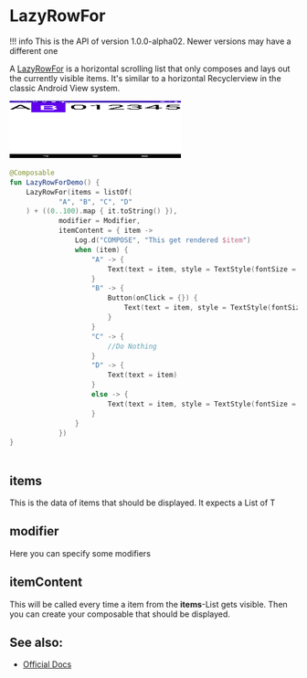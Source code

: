 # LazyRowFor

!!! info
    This is the API of version 1.0.0-alpha02. Newer versions may have a different one
    
A [LazyRowFor](https://developer.android.com/reference/kotlin/androidx/compose/foundation/lazy/package-summary.html#LazyRowFor) is a horizontal scrolling list that only composes and lays out the currently visible items.
It's similar to a  horizontal Recyclerview in the classic Android View system.


<p align="left">
  <img src ="../../images/foundation/lazyrowfor/lazyrowfor.png" height=100 width=300 />
</p>

```kotlin
@Composable
fun LazyRowForDemo() {
    LazyRowFor(items = listOf(
            "A", "B", "C", "D"
    ) + ((0..100).map { it.toString() }),
            modifier = Modifier,
            itemContent = { item ->
                Log.d("COMPOSE", "This get rendered $item")
                when (item) {
                    "A" -> {
                        Text(text = item, style = TextStyle(fontSize = 80.sp))
                    }
                    "B" -> {
                        Button(onClick = {}) {
                            Text(text = item, style = TextStyle(fontSize = 80.sp))
                        }
                    }
                    "C" -> {
                        //Do Nothing
                    }
                    "D" -> {
                        Text(text = item)
                    }
                    else -> {
                        Text(text = item, style = TextStyle(fontSize = 80.sp))
                    }
                }
            })
}



```


## items
This is the data of items that should be displayed. It expects a List of T

## modifier
Here you can specify some modifiers

## itemContent
This will be called every time a item from the **items**-List gets visible.
Then you can create your composable that should be displayed.  

## See also:
* [Official Docs](https://developer.android.com/reference/kotlin/androidx/compose/foundation/lazy/package-summary#lazyrow)
